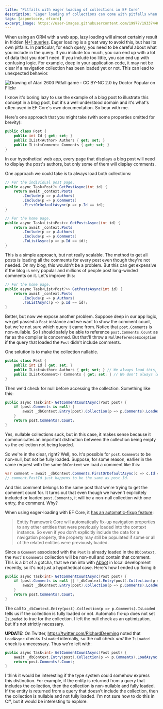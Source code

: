 ```yaml
---
title: "Pitfalls with eager loading of collections in EF Core"
description: "Eager loading of collections can come with pitfalls when it's not clear if the collection has been loaded or not. This post shows one such pitfall and one approach to working around it."
tags: [aspnetcore, efcore]
excerpt_image: https://user-images.githubusercontent.com/19977/193374485-45a55426-a73c-4971-b6f8-b67e81f91d0b.jpg
---
```


When using an ORM with a web app, lazy loading will almost certainly result in hidden [N+1 queries](https://medium.com/doctolib/understanding-and-fixing-n-1-query-30623109fe89). Eager loading is a great way to avoid this, but has its own pitfalls. In particular, for each query, you need to be careful about what you include in the query. If you include too much, you can end up with a lot of data that you don't need. If you include too little, you can end up with confusing logic. For example, deep in your application code, it may not be clear if a navigation collection has been loaded yet or not. This can lead to unexpected behavior.

![Drawing of Atari 2600 Pitfall game - CC BY-NC 2.0 by Doctor Popular on Flickr](https://user-images.githubusercontent.com/19977/193374485-45a55426-a73c-4971-b6f8-b67e81f91d0b.jpg "Pitfall - CC BY-NC 2.0 by Doctor Popular")

I know it's boring lazy to use the example of a blog post to illustrate this concept in a blog post, but it's a well understood domain and it's what's often used in EF Core's own documentation. So bear with me.

Here's one approach that you might take (with some properties omitted for brevity):

```csharp
public class Post {
    public int Id { get; set; }
    public IList<Author> Authors { get; set; }
    public IList<Comment> Comments { get; set; }
}
```

In our hypothetical web app, every page that displays a blog post will need to display the post's authors, but only some of them will display comments.

One approach we could take is to always load both collections:

```csharp
// For the individual post page.
public async Task<Post?> GetPostAsync(int id) {
    return await _context.Posts
        .Include(p => p.Authors)
        .Include(p => p.Comments)
        .FirstOrDefaultAsync(p => p.Id == id);
}

// For the home page.
public async Task<List<Post>> GetPostsAsync(int id) {
    return await _context.Posts
        .Include(p => p.Authors)
        .Include(p => p.Comments)
        .ToListAsync(p => p.Id == id);
}
```

This is a simple approach, but not really scalable. The method to get all posts is loading all the comments for every post even though they're not needed. On my blog, this wouldn't be a problem. But this can get expensive if the blog is very popular and millions of people post long-winded comments on it. Let's improve this:

```csharp
// For the home page.
public async Task<List<Post?>> GetPostsAsync(int id) {
    return await _context.Posts
        .Include(p => p.Authors)
        .ToListAsync(p => p.Id == id);
}
```

Better, but now we expose another problem. Suppose deep in our app logic, we get passed a `Post` instance and we want to show the comment count, but we're not sure which query it came from. Notice that `post.Comments` is non-nullable. So I should safely be able to reference `post.Comments.Count` as far as the compiler is concerned. But that'll throw a `NullReferenceException` if the query that loaded the `Post` didn't include comments.

One solution is to make the collection nullable.

```csharp
public class Post {
    public int Id { get; set; }
    public IList<Author> Authors { get; set; } // We always load this, so it's non-nullable.
    public IList<Comment>? Comments { get; set; } // We don't always load this, so it's nullable.
}
```

Then we'd check for null before accessing the collection. Something like this:

```csharp
public async Task<int> GetCommentCountAsync(Post post) {
    if (post.Comments is null) {
        await _dbContext.Entry(post).Collection(p => p.Comments).LoadAsync();
    }
    return post.Comments!.Count;
}
```

Yes, nullable collections suck, but in this case, it makes sense because it communicates an important distinction between the collection being empty vs the collection not being loaded.

So we're in the clear, right? Well, no. It's possible for `post.Comments` to be non-null, but not be fully loaded. Suppose, for some reason, earlier in the same request with the same `DbContext` we load a comment like this:

```csharp
var comment = await _dbContext.Comments.FirstOrDefaultAsync(c => c.Id == id);
// comment.PostId just happens to be the same as post.Id.
```

And this comment belongs to the same post that we're trying to get the comment count for. It turns out that even though we haven't explicitely included or loaded `post.Comments`, it will be a non-null collection with one entry, the comment. Why?

When using eager-loading with EF Core, it [has an automatic-fixup feature](https://learn.microsoft.com/en-us/ef/core/querying/related-data/eager):

> Entity Framework Core will automatically fix-up navigation properties to any other entities that were previously loaded into the context instance. So even if you don't explicitly include the data for a navigation property, the property may still be populated if some or all of the related entities were previously loaded.

Since a `Comment` associated with the `Post` is already loaded in the `DbContext`, the `Post`'s `Comments` collection will be non-null and contain that comment. This is a bit of a gotcha, that we ran into with [Abbot](https://ab.bot/) in local development recently, so it's not just a hypothetical case. Here's how I ended up fixing it:

```csharp
public async Task<int> GetCommentCountAsync(Post post) {
    if (post.Comments is null || !_dbContext.Entry(post).Collection(p => p.Comments).IsLoaded) {
        await _dbContext.Entry(post).Collection(p => p.Comments).LoadAsync();
    }
    return post.Comments!.Count;
}
```

The call to `_dbContext.Entry(post).Collection(p => p.Comments).IsLoaded` tells us if the collection is fully loaded or not. Automatic fix-up does not set `IsLoaded` to true for the collection. I left the null check as an optimization, but it's not strictly necessary.

__UPDATE:__ On Twitter, https://twitter.com/RichardDeeming noted that `LoadAsync` checks `IsLoaded` internally, so the null check *and* the `IsLoaded` check is unnecessary. Thus we're left with:

```csharp
public async Task<int> GetCommentCountAsync(Post post) {
    await _dbContext.Entry(post).Collection(p => p.Comments).LoadAsync();
    return post.Comments!.Count;
}
```

I think it would be interesting if the type system could somehow express this distinction. For example, if the entity is returned from a query that includes the collection, then the collection is non-nullable and fully loaded. If the entity is returned from a query that doesn't include the collection, then the collection is nullable and not fully loaded. I'm not sure how to do this in C#, but it would be interesting to explore.
